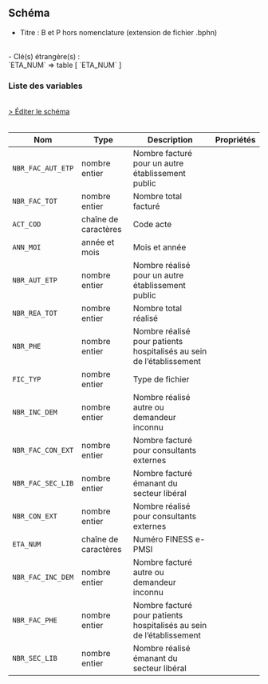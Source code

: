 ## Schéma

- Titre : B et P hors nomenclature (extension de fichier .bphn)
<br />
- Clé(s) étrangère(s) : <br />
`ETA_NUM` => table <PreviewPage text="T_MCOaaE" link="/tables/T_MCOaaE" /> [ `ETA_NUM` ]<br />

### Liste des variables
<br />
<div>
    <a href="https://gitlab.com/healthdatahub/schema-snds/edit/master/schemas/PMSI/PMSI%20MCO/T_SUPaaBPHN.json"  
    arget="_blank" rel="noopener noreferrer">> Éditer le schéma</a>
    <OutboundLink />
</div>
<br />

Nom|Type|Description|Propriétés
-|-|-|-
`NBR_FAC_AUT_ETP`|nombre entier|Nombre facturé pour un autre établissement public||
`NBR_FAC_TOT`|nombre entier|Nombre total facturé||
`ACT_COD`|chaîne de caractères|Code acte||
`ANN_MOI`|année et mois|Mois et année||
`NBR_AUT_ETP`|nombre entier|Nombre réalisé pour un autre établissement public||
`NBR_REA_TOT`|nombre entier|Nombre total réalisé||
`NBR_PHE`|nombre entier|Nombre réalisé pour  patients hospitalisés au sein de l’établissement||
`FIC_TYP`|nombre entier|Type de fichier||
`NBR_INC_DEM`|nombre entier|Nombre réalisé autre ou demandeur inconnu||
`NBR_FAC_CON_EXT`|nombre entier|Nombre facturé pour consultants externes||
`NBR_FAC_SEC_LIB`|nombre entier|Nombre facturé  émanant du secteur libéral||
`NBR_CON_EXT`|nombre entier|Nombre réalisé pour consultants externes||
`ETA_NUM`|chaîne de caractères|Numéro FINESS e-PMSI||
`NBR_FAC_INC_DEM`|nombre entier|Nombre facturé autre ou demandeur inconnu||
`NBR_FAC_PHE`|nombre entier|Nombre facturé pour patients hospitalisés au sein de l’établissement||
`NBR_SEC_LIB`|nombre entier|Nombre réalisé émanant du secteur libéral||


